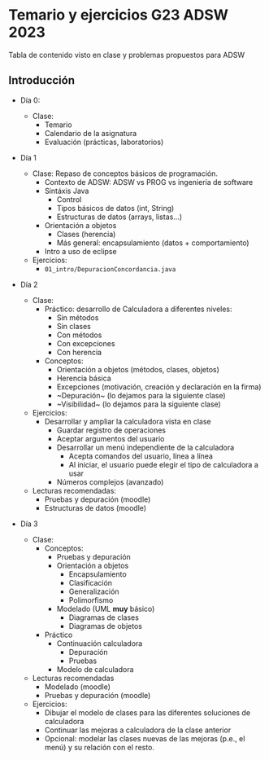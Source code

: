 # Temario y ejercicios G23 ADSW 2023

Tabla de contenido visto en clase y problemas propuestos para ADSW

## Introducción

* Día 0:
  * Clase:
    * Temario 
    * Calendario de la asignatura
    * Evaluación (prácticas, laboratorios)

* Día 1
  * Clase: Repaso de conceptos básicos de programación.
    * Contexto de ADSW: ADSW vs PROG vs ingeniería de software
    * Sintáxis Java
      * Control
      * Tipos básicos de datos (int, String)
      * Estructuras de datos (arrays, listas...)
    * Orientación a objetos
      * Clases (herencia)
      * Más general: encapsulamiento (datos + comportamiento)
    * Intro a uso de eclipse
  * Ejercicios:
    * `01_intro/DepuracionConcordancia.java`

* Día 2
  * Clase:
    * Práctico: desarrollo de Calculadora a diferentes niveles:
      * Sin métodos
      * Sin clases
      * Con métodos
      * Con excepciones
      * Con herencia
    * Conceptos:
      * Orientación a objetos (métodos, clases, objetos)
      * Herencia básica
      * Excepciones (motivación, creación y declaración en la firma)
      * ~Depuración~ (lo dejamos para la siguiente clase)
      * ~Visibilidad~ (lo dejamos para la siguiente clase)
  * Ejercicios:
    * Desarrollar y ampliar la calculadora vista en clase
      * Guardar registro de operaciones
      * Aceptar argumentos del usuario
      * Desarrollar un menú independiente de la calculadora
        * Acepta comandos del usuario, línea a línea
        * Al iniciar, el usuario puede elegir el tipo de calculadora a usar
      * Números complejos (avanzado)
  * Lecturas recomendadas:
    * Pruebas y depuración (moodle)
    * Estructuras de datos (moodle)

* Día 3
  * Clase:
    * Conceptos:
      * Pruebas y depuración
      * Orientación a objetos
        * Encapsulamiento
        * Clasificación
        * Generalización
        * Polimorfismo
      * Modelado (UML **muy** básico)
        * Diagramas de clases
        * Diagramas de objetos
    * Práctico
      * Continuación calculadora
        * Depuración
        * Pruebas
      * Modelo de calculadora
  * Lecturas recomendadas
    * Modelado (moodle)
    * Pruebas y depuración (moodle)
  * Ejercicios:
    * Dibujar el modelo de clases para las diferentes soluciones de calculadora
    * Continuar las mejoras a calculadora de la clase anterior
    * Opcional: modelar las clases nuevas de las mejoras (p.e., el menú) y su relación con el resto.
    
